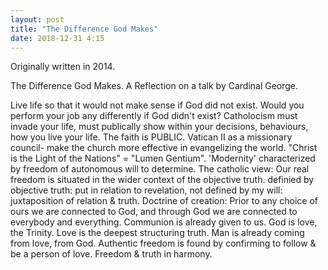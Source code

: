 ```yaml
---
layout: post
title: "The Difference God Makes"
date: 2018-12-31 4:15
---
```

Originally written in 2014.

The Difference God Makes. 
A Reflection on a talk by Cardinal George.

Live life so that it would not make sense if God did not exist. Would you perform your job any differently if God didn't exist? Catholocism must invade your life, must publically show within your decisions, behaviours, how you live your life. The faith is PUBLIC. Vatican II as a missionary council- make the church more effective in evangelizing the world. "Christ is the Light of the Nations" = "Lumen Gentium". 'Modernity' characterized by freedom of autonomous will to determine. The catholic view: Our real freedom is situated in the wider context of the objective truth. definied by objective truth: put in relation to revelation, not defined by my will: juxtaposition of relation & truth. Doctrine of creation: Prior to any choice of ours we are connected to God, and through God we are connected to everybody and everything. Communion is already given to us. God is love, the Trinity. Love is the deepest structuring truth. Man is already coming from love, from God. Authentic freedom is found by confirming to follow & be a person of love. Freedom & truth in harmony.